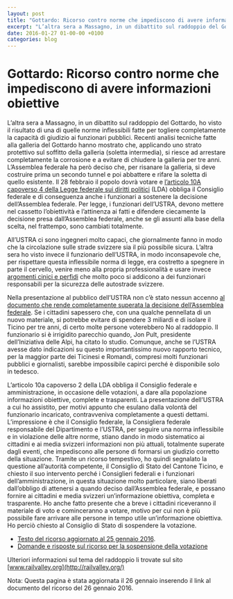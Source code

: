 ```yaml
---
layout: post
title: "Gottardo: Ricorso contro norme che impediscono di avere informazioni obiettive"
excerpt: "L’altra sera a Massagno, in un dibattito sul raddoppio del Gottardo, ho visto il risultato di una di quelle norme inflessibili fatte per togliere completamente la capacità di giudizio ai funzionari pubblici. Recenti analisi tecniche fatte alla galleria del Gottardo hanno mostrato che, applicando uno strato pr..."
date: 2016-01-27 01-00-00 +0100
categories: blog
---
```


# Gottardo: Ricorso contro norme che impediscono di avere informazioni obiettive

L’altra sera a Massagno, in un dibattito sul raddoppio del Gottardo, ho visto il risultato di una di quelle norme inflessibili fatte per togliere completamente la capacità di giudizio ai funzionari pubblici. Recenti analisi tecniche fatte alla galleria del Gottardo hanno mostrato che, applicando uno strato protettivo sul soffitto della galleria (soletta intermedia), si riesce ad arrestare completamente la corrosione e a evitare di chiudere la galleria per tre anni. L’Assemblea federale ha però deciso che, per risanare la galleria, si deve costruire prima un secondo tunnel e poi abbattere e rifare la soletta di quello esistente. Il 28 febbraio il popolo dovrà votare e [l’articolo 10A capoverso 4 della Legge federale sui diritti politici](https://www.admin.ch/opc/it/classified-compilation/19760323/index.html#a10a) (LDA) obbliga il Consiglio federale e di conseguenza anche i funzionari a sostenere la decisione dell’Assemblea federale. Per legge, i funzionari dell’USTRA, devono mettere nel cassetto l’obiettività e l’attinenza ai fatti e difendere ciecamente la decisione presa dall’Assemblea federale, anche se gli assunti alla base della scelta, nel frattempo, sono cambiati totalmente.

All’USTRA ci sono ingegneri molto capaci, che giornalmente fanno in modo che la circolazione sulle strade svizzere sia il più possibile sicura. L’altra sera ho visto invece il funzionario dell’USTRA, in modo inconsapevole che, per rispettare questa inflessibile norma di legge, era costretto a spegnere in parte il cervello, venire meno alla propria professionalità e usare invece [argomenti cinici e perfidi](/blog/2016/01/24/182) che molto poco si addicono a dei funzionari responsabili per la sicurezza delle autostrade svizzere. 

Nella presentazione al pubblico dell’USTRA non c’è stato nessun accenno [al documento che rende completamente superata la decisione dell’Assemblea federale](http://www.astra.admin.ch/themen/nationalstrassen/07073/index.html?lang=it&download=NHzLpZeg7t,lnp6I0NTU042l2Z6ln1ah2oZn4Z2qZpnO2Yuq2Z6gpJCEd4F4fGym162epYbg2c%5FJjKbNoKSn6A--). Se i cittadini sapessero che, con una qualche pennellata di un nuovo materiale, si potrebbe evitare di spendere 3 miliardi e di isolare il Ticino per tre anni, di certo molte persone voterebbero No al raddoppio. Il funzionario si è irrigidito parecchio quando, Jon Pult, presidente dell’Iniziativa delle Alpi, ha citato lo studio. Comunque, anche se l’USTRA avesse dato indicazioni su questo importantissimo nuovo rapporto tecnico, per la maggior parte dei Ticinesi e Romandi, compresi molti funzionari pubblici e giornalisti, sarebbe impossibile capirci perché è disponibile solo in tedesco.

L’articolo 10a capoverso 2 della LDA obbliga il Consiglio federale e amministrazione, in occasione delle votazioni, a dare alla popolazione informazioni obiettive, complete e trasparenti. La presentazione dell’USTRA a cui ho assistito, per motivi appunto che esulano dalla volontà del funzionario incaricato, contravveniva completamente a questi dettami. L’impressione è che il Consiglio federale, la Consigliera federale responsabile del Dipartimento e l’USTRA, per seguire una norma inflessibile e in violazione delle altre norme, stiano dando in modo sistematico ai cittadini e ai media svizzeri informazioni non più attuali, totalmente superate dagli eventi, che impediscono alle persone di formarsi un giudizio corretto della situazione. Tramite un ricorso tempestivo, ho quindi segnalato la questione all’autorità competente, il Consiglio di Stato del Cantone Ticino, e chiesto il suo intervento perché i Consiglieri federali e i funzionari dell’amministrazione, in questa situazione molto particolare, siano liberati dall’obbligo di attenersi a quando deciso dall’Assemblea federale, e possano fornire ai cittadini e media svizzeri un’informazione obiettiva, completa e trasparente. Ho anche fatto presente che a breve i cittadini riceveranno il materiale di voto e cominceranno a votare, motivo per cui non è più possibile fare arrivare alle persone in tempo utile un’informazione obiettiva. Ho perciò chiesto al Consiglio di Stato di sospendere la votazione.

* [Testo del ricorso aggiornato al 25 gennaio 2016](/files/dossiers/gottardo-ricorso/ricorso%20al%20CdS-votazione%5Fgottardo%5F25-01-2016.pdf).
* [Domande e risposte sul ricorso per la sospensione della votazione](/blog/2016/01/27/domande-risposte)

Ulteriori informazioni sul tema del raddoppio li trovate sul sito [www.railvalley.org](http://railvalley.org/)

Nota: Questa pagina è stata aggiornata il 26 gennaio inserendo il link al documento del ricorso del 26 gennaio 2016.

